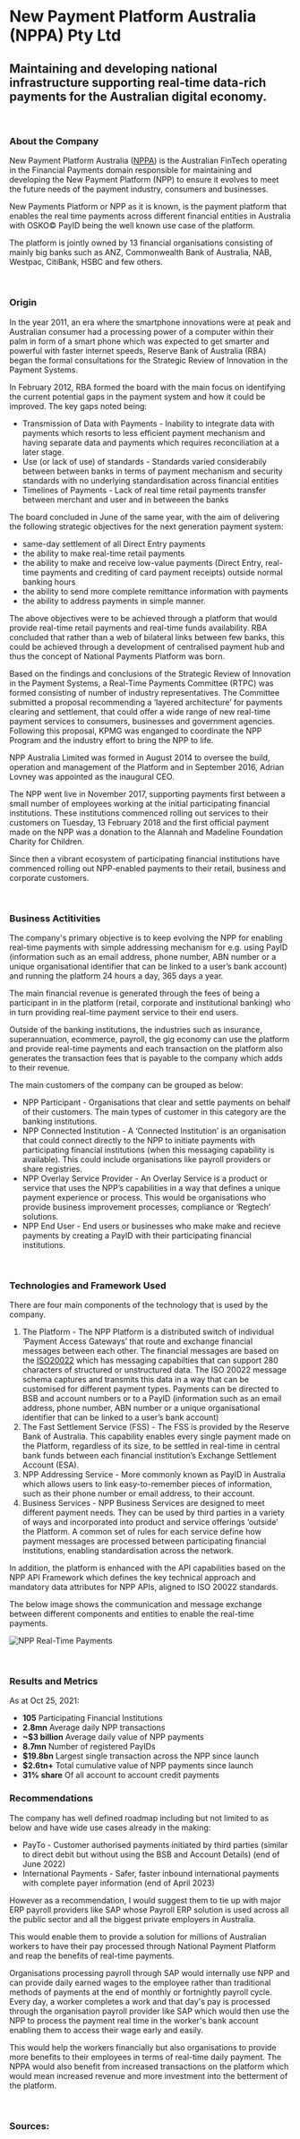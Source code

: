 # New Payment Platform Australia (NPPA) Pty Ltd
## Maintaining and developing national infrastructure supporting real-time data-rich payments for the Australian digital economy.

&nbsp;
### **About the Company**
New Payment Platform Australia ([NPPA](https://nppa.com.au/)) is the Australian FinTech operating in the Financial Payments domain responsible for maintaining and developing the New Payment Platform (NPP) to ensure it evolves to meet the future needs of the payment industry, consumers and businesses. 

New Payments Platform or NPP as it is known, is the payment platform that enables the real time payments across different financial entities in Australia with OSKO&copy; PayID being the well known use case of the platform.

The platform is jointly owned by 13 financial organisations consisting of mainly big banks such as ANZ, Commonwealth Bank of Australia, NAB, Westpac, CitiBank, HSBC and few others. 

&nbsp;
### **Origin**
In the year 2011, an era where the smartphone innovations were at peak and Australian consumer had a processing power of a computer within their palm in form of a smart phone which was expected to get smarter and powerful with faster internet speeds, Reserve Bank of Australia (RBA) began the formal consultations for the Strategic Review of Innovation in the Payment Systems.  

In February 2012, RBA formed the board with the main focus on identifying the current potential gaps in the payment system and how it could be improved.  The key gaps noted being:

- Transmission of Data with Payments  - Inability to integrate data with payments which resorts to less efficient payment mechanism and having separate data and payments which requires reconciliation at a later stage.
- Use (or lack of use) of standards - Standards varied considerabily between between banks in terms of payment mechanism and security standards with no underlying standardisation across financial entities
- Timelines of Payments - Lack of real time retail payments transfer between merchant and user and in betweeen the banks

The board concluded in June of the same year, with the aim of delivering the following strategic objectives for the next generation payment system:
- same-day settlement of all Direct Entry payments
- the ability to make real-time retail payments
- the ability to make and receive low-value payments (Direct Entry, real-time payments and crediting of card payment receipts) outside normal banking hours
- the ability to send more complete remittance information with payments 
- the ability to address payments in simple manner.

The above objectives were to be achieved through a platform that would provide real-time retail payments and real-time funds availability.  RBA concluded that rather than a web of bilateral links between few banks, this could be achieved through a development of centralised payment hub and thus the concept of National Payments Platform was born.

Based on the findings and conclusions of the Strategic Review of Innovation in the Payment Systems, a Real-Time Payments Committee (RTPC) was formed consisting of number of industry representatives.  The Committee submitted a proposal recommending a ‘layered architecture’ for payments clearing and settlement, that could offer a wide range of new real-time payment services to consumers, businesses and government agencies. Following this proposal, KPMG was enganged to coordinate the NPP Program and the industry effort to bring the NPP to life.

NPP Australia Limited was formed in August 2014 to oversee the build, operation and management of the Platform and in September 2016, Adrian Lovney was appointed as the inaugural CEO.

The NPP went live in November 2017, supporting payments first between a small number of employees working at the initial participating financial institutions. These institutions commenced rolling out services to their customers on Tuesday, 13 February 2018 and the first official payment made on the NPP was a donation to the Alannah and Madeline Foundation Charity for Children.

Since then a vibrant ecosystem of participating financial institutions have commenced rolling out NPP-enabled payments to their retail, business and corporate customers.

&nbsp;
### **Business Actitivities**
The company's primary objective is to keep evolving the NPP for enabling real-time payments with simple addressing mechanism for e.g. using PayID (information such as an email address, phone number, ABN number or a unique organisational identifier that can be linked to a user’s bank account) and running the platform 24 hours a day, 365 days a year.

The main financial revenue is generated through the fees of being a participant in in the platform (retail, corporate and institutional banking) who in turn providing real-time payment service to their end users.  

Outside of the banking institutions, the industries such as insurance, superannuation, ecommerce, payroll, the gig economy can use the platform and provide real-time payments and each transaction on the platform also generates the transaction fees that is payable to the company which adds to their revenue.

The main customers of the company can be grouped as below:
- NPP Participant - Organisations that clear and settle payments on behalf of their customers.  The main types of customer in this category are the banking institutions.
- NPP Connected Institution - A ‘Connected Institution’ is an organisation that could connect directly to the NPP to initiate payments with participating financial institutions (when this messaging capability is available). This could include organisations like payroll providers or share registries. 
- NPP Overlay Service Provider - An Overlay Service is a product or service that uses the NPP’s capabilities in a way that defines a unique payment experience or process.  This would be organisations who provide business improvement processes, compliance or ‘Regtech’ solutions.
- NPP End User - End users or businesses who make make and recieve payments by creating a PayID with their participating financial institutions.

&nbsp;
### **Technologies and Framework Used** 
There are four main components of the technology that is used by the company.
1. The Platform - The NPP Platform is a distributed switch of individual ‘Payment Access Gateways’ that route and exchange financial messages between each other.  The financial messages are based on the [ISO20022](www.iso20022.org) which has messaging capabilties that can support 280 characters of structured or unstructured data. The ISO 20022 message schema captures and transmits this data in a way that can be customised for different payment types.  Payments can be directed to BSB and account numbers or to a PayID (information such as an email address, phone number, ABN number or a unique organisational identifier that can be linked to a user’s bank account)
2. The Fast Settlement Service (FSS) - The FSS is provided by the Reserve Bank of Australia. This capability enables every single payment made on the Platform, regardless of its size, to be settled in real-time in central bank funds between each financial institution’s Exchange Settlement Account (ESA).
3. NPP Addressing Service - More commonly known as PayID in Australia which allows users to link easy-to-remember pieces of information, such as their phone number or email address, to their account.
4. Business Services - NPP Business Services are designed to meet different payment needs. They can be used by third parties in a variety of ways and incorporated into product and service offerings ‘outside’ the Platform. A common set of rules for each service define how payment messages are processed between participating financial institutions, enabling standardisation across the network.

In addition, the platform is enhanced with the API capabilities based on the NPP API Framework which defines the key technical approach and mandatory data attributes for NPP APIs, aligned to ISO 20022 standards.  

The below image shows the communication and message exchange between different components and entities to enable the real-time payments.

![NPP Real-Time Payments](images/NPPTechnology.jpg)

&nbsp;
### **Results and Metrics**
As at Oct 25, 2021: 
- **105** Participating Financial Institutions
- **2.8mn** Average daily NPP transactions
- **~$3 billion** Average daily value of NPP payments
- **8.7mn** Number of registered PayIDs
- **$19.8bn** Largest single transaction across the NPP since launch
- **$2.6tn+** Total cumulative value of NPP payments since launch
- **31% share** Of all account to account credit payments
&nbsp;
### **Recommendations**
The company has well defined roadmap including but not limited to as below and have wide use cases already in the making:
- PayTo - Customer authorised payments initiated by third parties (similar to direct debit but without using the BSB and Account Details) (end of June 2022)
- International Payments - Safer, faster inbound international payments with complete payer information (end of April 2023) 

However as a recommendation, I would suggest them to tie up with major ERP payroll providers like SAP whose Payroll ERP solution is used across all the public sector and all the biggest private employers in Australia.

This would enable them to provide a solution for millions of Australian workers to have their pay processed through National Payment Platform and reap the benefits of real-time payments.  

Organisations processing payroll through SAP would internally use NPP and can  provide daily earned wages to the employee rather than traditional methods of payments at the end of monthly or fortnightly payroll cycle.  Every day, a worker completes a work and that day's pay is processed through the organisation payroll provider like SAP which would then use the NPP to process the payment real time in the worker's bank account enabling them to access their wage early and easily.  

This would help the workers financially but also organisations to provide more benefits to their employees in terms of real-time daily payment.  The NPPA would also benefit from increased transactions on the platform which would mean increased revenue and more investment into the betterment of the platform.


&nbsp;
### Sources:

